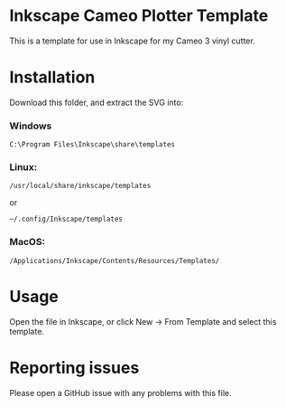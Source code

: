 # Inkscape Cameo Plotter Template

This is a template for use in Inkscape for my Cameo 3 vinyl cutter.

# Installation

Download this folder, and extract the SVG into:

### Windows

`C:\Program Files\Inkscape\share\templates`

### Linux:

`/usr/local/share/inkscape/templates`

or

`~/.config/Inkscape/templates`

### MacOS:

`/Applications/Inkscape/Contents/Resources/Templates/`


# Usage

Open the file in Inkscape, or click New -> From Template and select this template.

# Reporting issues

Please open a GitHub issue with any problems with this file.